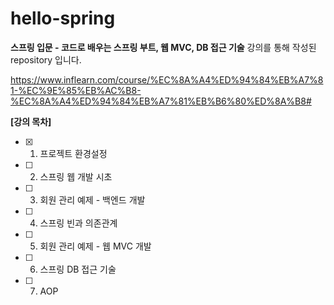# hello-spring

**스프링 입문 - 코드로 배우는 스프링 부트, 웹 MVC, DB 접근 기술** 강의를 통해 작성된 repository 입니다.

https://www.inflearn.com/course/%EC%8A%A4%ED%94%84%EB%A7%81-%EC%9E%85%EB%AC%B8-%EC%8A%A4%ED%94%84%EB%A7%81%EB%B6%80%ED%8A%B8#


**[강의 목차]**
- [X] 1. 프로젝트 환경설정
- [ ] 2. 스프링 웹 개발 시초
- [ ] 3. 회원 관리 예제 - 백엔드 개발
- [ ] 4. 스프링 빈과 의존관계
- [ ] 5. 회원 관리 예제 - 웹 MVC 개발
- [ ] 6. 스프링 DB 접근 기술
- [ ] 7. AOP

